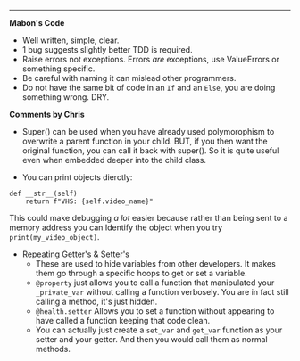 ___

__Mabon's Code__

- Well written, simple, clear.
- 1 bug suggests slightly better TDD is required.
- Raise errors not exceptions. Errors _are_ exceptions, use ValueErrors or something specific.
- Be careful with naming it can mislead other programmers.
- Do not have the same bit of code in an `If` and an `Else`, you are doing something wrong. DRY.


__Comments by Chris__

- Super() can be used when you have already used polymorophism to overwrite a parent function in your child. BUT, if you then want the original function, you can call it back with super(). So it is quite useful even when embedded deeper into the child class.

- You can print objects dierctly:
```
def __str__(self)
	return f"VHS: {self.video_name}"
```

This could make debugging _a lot_ easier because rather than being sent to a memory address you can Identify the object when you try `print(my_video_object)`.


- Repeating Getter's & Setter's
	-  These are used to hide variables from other developers. It makes them go through a specific hoops to get or set a variable.
	- `@property` just allows you to call a function that manipulated your `_private_var` without calling a function verbosely. You are in fact still calling a method, it's just hidden.
	- `@health.setter` Allows you to set a function without appearing to have called a function keeping that code clean.
	- You can actually just create a `set_var` and `get_var` function as your setter and your getter. And then you would call them as normal methods. 
